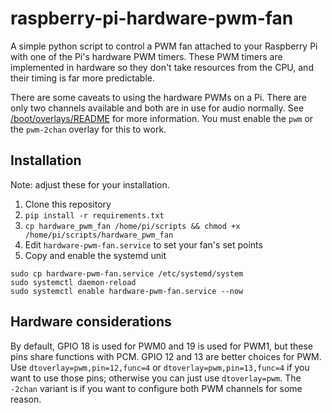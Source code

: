# raspberry-pi-hardware-pwm-fan

A simple python script to control a PWM fan attached to your Raspberry Pi with
one of the Pi's hardware PWM timers. These PWM timers are implemented in
hardware so they don't take resources from the CPU, and their timing is far more
predictable.

There are some caveats to using the hardware PWMs on a Pi. There are only two
channels available and both are in use for audio normally. See
[/boot/overlays/README](https://github.com/raspberrypi/firmware/blob/master/boot/overlays/README) for more information. You must enable the `pwm` or the `pwm-2chan`
overlay for this to work.

## Installation

Note: adjust these for your installation.

1. Clone this repository
2.  `pip install -r requirements.txt`
3.  `cp hardware_pwm_fan /home/pi/scripts && chmod +x /home/pi/scripts/hardware_pwm_fan`
4. Edit `hardware-pwm-fan.service` to set your fan's set points
5. Copy and enable the systemd unit
  ```
  sudo cp hardware-pwm-fan.service /etc/systemd/system
  sudo systemctl daemon-reload
  sudo systemctl enable hardware-pwm-fan.service --now
  ```

## Hardware considerations

By default, GPIO 18 is used for PWM0 and 19 is used for PWM1, but these pins
share functions with PCM. GPIO 12 and 13 are better choices for PWM. Use
`dtoverlay=pwm,pin=12,func=4` or `dtoverlay=pwm,pin=13,func=4` if you want to
use those pins; otherwise you can just use `dtoverlay=pwm`. The `-2chan` variant
is if you want to configure both PWM channels for some reason.
